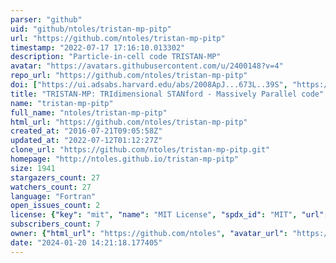 ```yaml
---
parser: "github"
uid: "github/ntoles/tristan-mp-pitp"
url: "https://github.com/ntoles/tristan-mp-pitp"
timestamp: "2022-07-17 17:16:10.013302"
description: "Particle-in-cell code TRISTAN-MP"
avatar: "https://avatars.githubusercontent.com/u/2400148?v=4"
repo_url: "https://github.com/ntoles/tristan-mp-pitp"
doi: ["https://ui.adsabs.harvard.edu/abs/2008ApJ...673L..39S", "https://ui.adsabs.harvard.edu/abs/2005AIPC..801..345S", "https://ui.adsabs.harvard.edu/abs/2019ascl.soft08008S/abstract"]
title: "TRISTAN-MP: TRIdimensional STANford - Massively Parallel code"
name: "tristan-mp-pitp"
full_name: "ntoles/tristan-mp-pitp"
html_url: "https://github.com/ntoles/tristan-mp-pitp"
created_at: "2016-07-21T09:05:58Z"
updated_at: "2022-07-12T01:12:27Z"
clone_url: "https://github.com/ntoles/tristan-mp-pitp.git"
homepage: "http://ntoles.github.io/tristan-mp-pitp"
size: 1941
stargazers_count: 27
watchers_count: 27
language: "Fortran"
open_issues_count: 2
license: {"key": "mit", "name": "MIT License", "spdx_id": "MIT", "url": "https://api.github.com/licenses/mit", "node_id": "MDc6TGljZW5zZTEz"}
subscribers_count: 7
owner: {"html_url": "https://github.com/ntoles", "avatar_url": "https://avatars.githubusercontent.com/u/2400148?v=4", "login": "ntoles", "type": "User"}
date: "2024-01-20 14:21:18.177405"
---
```

